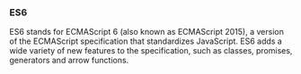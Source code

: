 ### ES6

ES6 stands for ECMAScript 6 (also known as ECMAScript 2015), a version of the ECMAScript specification that standardizes JavaScript.
ES6 adds a wide variety of new features to the specification, such as classes, promises, generators and arrow functions.
